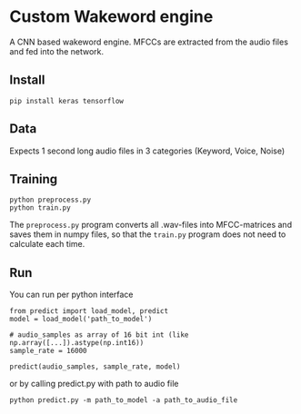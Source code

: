 # Custom Wakeword engine
A CNN based wakeword engine. MFCCs are extracted from the audio files and fed into the network.


## Install
`pip install keras tensorflow `



## Data
Expects 1 second long audio files in 3 categories (Keyword, Voice, Noise)



## Training
```
python preprocess.py
python train.py
```

The `preprocess.py` program converts all .wav-files into MFCC-matrices and saves them in numpy files, 
so that the `train.py` program does not need to calculate each time.

## Run
You can run per python interface 
```
from predict import load_model, predict
model = load_model('path_to_model')

# audio_samples as array of 16 bit int (like np.array([...]).astype(np.int16))
sample_rate = 16000

predict(audio_samples, sample_rate, model)
```

or by calling predict.py with path to audio file
```
python predict.py -m path_to_model -a path_to_audio_file
```



